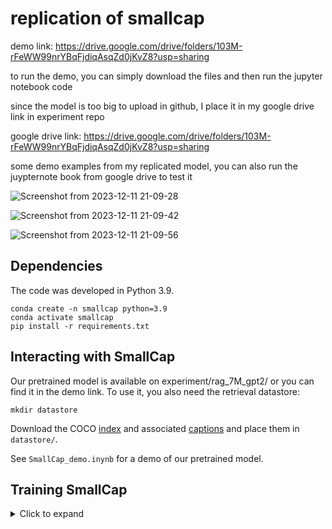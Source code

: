 # replication of smallcap

demo link: https://drive.google.com/drive/folders/103M-rFeWW99nrYBqFjdiqAsqZd0jKvZ8?usp=sharing

to run the demo, you can simply download the files and then run the jupyter notebook code

since the model is too big to upload in github, I place it in my google drive link in experiment repo

google drive link: https://drive.google.com/drive/folders/103M-rFeWW99nrYBqFjdiqAsqZd0jKvZ8?usp=sharing

some demo examples from my replicated model, you can also run the juypternote book from google drive to test it


![Screenshot from 2023-12-11 21-09-28](https://github.com/WeipengHu111/replication_of_smallcap/assets/70785418/da6ddd31-9f44-432c-999e-4801194c6605)


![Screenshot from 2023-12-11 21-09-42](https://github.com/WeipengHu111/replication_of_smallcap/assets/70785418/b176ac2d-902b-4d6e-9b43-625f95ea5471)


![Screenshot from 2023-12-11 21-09-56](https://github.com/WeipengHu111/replication_of_smallcap/assets/70785418/a266f73e-9c32-4b2b-a4e8-b710fb1171fb)

## Dependencies

The code was developed in Python 3.9.

```
conda create -n smallcap python=3.9
conda activate smallcap
pip install -r requirements.txt
```
## Interacting with SmallCap

Our pretrained model is available on experiment/rag_7M_gpt2/ or you can find it in the demo link. 
To use it, you also need the retrieval datastore:

```
mkdir datastore
```

Download the COCO [index](https://drive.google.com/file/d/1ZP5I-xbjaNU7cU48C_ctHd95SaA0jBHe/view?usp=sharing) and associated [captions](https://drive.google.com/file/d/1BT0Qc6g40fvtnJ_yY0aipfCuCMgu5qaR/view?usp=sharing) and place them in `datastore/`.

See `SmallCap_demo.inynb` for a demo of our pretrained model.

## Training SmallCap

<details>
<summary>Click to expand</summary>

### Data

Download the COCO Karpathy splits file `dataset_coco.json` from [here](https://www.kaggle.com/datasets/shtvkumar/karpathy-splits) and place it in `data/`.

Download all COCO images (train, val and test, 2017 version) from [here](https://cocodataset.org/#download) and place them in `data/images`. The expected naming format is twelve digits followed by a `.jpg` extension, e.g. `data/images/000000000001.jpg` for image with COCO id `1`.

### Preprocessing

At the moment CLIP models based on ResNet are not available through HuggingFace so it is necessary to also install the original CLIP implementation from [here](https://github.com/openai/CLIP):

```
pip install git+https://github.com/openai/CLIP.git
```

Extract train and val features: 

```
mkdir features
python src/extract_features.py
```

Retrieve captions

```python src/retrieve_captions.py```

### Model training

```python train.py```

Models are saved under name <rag/norag>_<num params>M, e.g. `rag_7M` for a model trained with retrieval augmentation and 7M trainable parameters.










